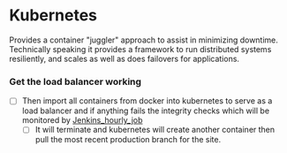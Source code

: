 # Kubernetes
Provides a container "juggler" approach to assist in minimizing downtime.  Technically speaking it provides a framework to run distributed systems resiliently, and scales as well as does failovers for applications.

### Get the load balancer working


- [ ] Then import all containers from docker into kubernetes to serve as a load balancer and if anything fails the integrity checks which will be monitored by [Jenkins_hourly_job]()
    - [ ] It will terminate and kubernetes will create another container then pull the most recent production branch for the site.
